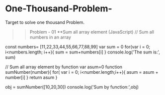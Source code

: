 # One-Thousand-Problem-
Target to solve one thousand Problem. 

>>Problem - 01 
**Sum all array element (JavaScript)
// Sum all numbers in an array 

const numbers= [11,22,33,44,55,66,77,88,99]
var sum = 0
for(var i = 0; i<numbers.length; i++){
    sum = sum+numbers[i]
}
console.log('The sum is:', sum)

// Sum all array element by function 
var asum=0
function sumNumber(number){
    for( var i = 0; i<number.length;i++){
        asum = asum + number[i]
    }
    return asum
}

obj = sumNumber([10,20,30])
console.log('Sum by function:',obj)
